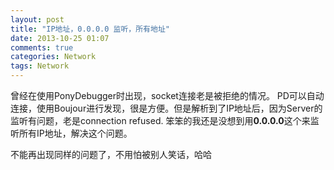 ```yaml
---
layout: post
title: "IP地址，0.0.0.0 监听，所有地址"
date: 2013-10-25 01:07
comments: true
categories: Network
tags: Network
---
```


曾经在使用PonyDebugger时出现，socket连接老是被拒绝的情况。
PD可以自动连接，使用Boujour进行发现，很是方便。但是解析到了IP地址后，因为Server的监听有问题，老是connection refused. 笨笨的我还是没想到用**0.0.0.0**这个来监听所有IP地址，解决这个问题。

不能再出现同样的问题了，不用怕被别人笑话，哈哈